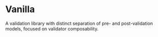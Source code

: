 # Vanilla

A validation library with distinct separation of pre- and post-validation models, focused on validator composability.
